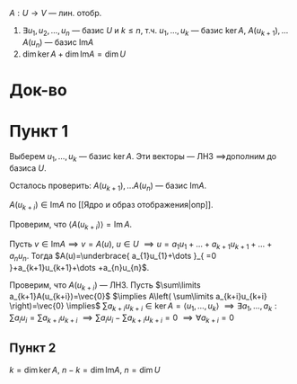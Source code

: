 $A: U\to V$ — лин. отобр.

1. $\exists u_{1}, u_{2},\dots ,u_{n}$ — базис $U$ и $k\leq n$, т.ч. $u_{1}, \dots, u_{k}$ — базис $\ker A$, $A(u_{k+1}), \dots A(u_{n})$ — базис $\mathrm{Im} A$
2. $\dim \ker A+\dim \mathrm{Im} A=\dim U$
# Док-во
# Пункт 1

Выберем $u_{1}, \dots, u_{k}$ — базис $\ker A$. Эти векторы — ЛНЗ $\implies$дополним до базиса $U$.

Осталось проверить: $A(u_{k+1}),\dots A(u_{n})$ — базис $\mathrm{Im} A$.

$A(u_{k+i}) \in \mathrm{Im} A$ по [[Ядро и образ отображения|опр]].

Проверим, что $\langle A(u_{k+i}) \rangle=\mathrm{Im}\,A$.

Пусть $v \in \mathrm{Im} A\implies v=A(u),\ u \in U$ $\implies u=a_{1}u_{1}+\dots+a_{k+1}u_{k+1}+\dots+a_{n}u_{n}$. Тогда $A(u)=\underbrace{ a_{1}u_{1}+\dots }_{ =0 }+a_{k+1}u_{k+1}+\dots +a_{n}u_{n}$.

Проверим, что $A(u_{k+i})$ — ЛНЗ. Пусть $\sum\limits a_{k+1}A(u_{k+i})=\vec{0}$ $\implies A\left( \sum\limits a_{k+i}u_{k+i} \right)=\vec{0} \implies$ $\sum\limits a_{k+i}u_{k+i} \in \ker A=\langle u_{1},\dots, u_{k} \rangle$ $\implies \exists a_{1},\dots ,a_{k}:\sum\limits a_{i}u_{i}=\sum\limits a_{k+i}u_{k+i}$ $\implies \sum\limits a_{i}u_{i} - \sum\limits a_{k+i}u_{k+i}=0$ $\implies \forall a_{k+i}=0$
## Пункт 2

$k=\dim \ker A$, $n-k=\dim \mathrm{Im} A$, $n=\dim U$ 